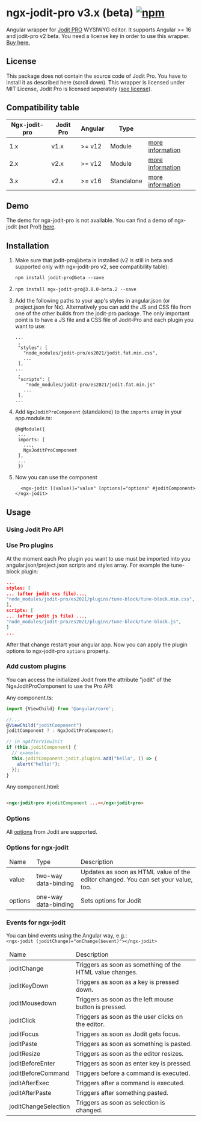 # ngx-jodit-pro v3.x (beta) <a href="https://www.npmjs.com/package/ngx-jodit-pro"><img alt="npm" src="https://img.shields.io/npm/v/ngx-jodit-pro"></a></h1>

Angular wrapper for <a href="https://xdsoft.net/jodit/pro/">Jodit PRO</a> WYSIWYG editor. It supports Angular >= 16 and
jodit-pro v2 beta. You need a license key in order to use this wrapper. <a href="https://xdsoft.net/jodit/pro/#compare">
Buy here.</a>

## License

This package does not contain the source code of Jodit Pro. You have to install it as described here (scroll down). This
wrapper is licensed under MIT License, Jodit Pro is licensed
seperately ([see license](https://xdsoft.net/jodit/pro/license/)).

## Compatibility table

<table>
<thead><tr><th>Ngx-jodit-pro</th><th>Jodit Pro</th><th>Angular</th><th>Type</th><th></th></tr></thead>
<tbody>
<tr>
<td>1.x</td><td>v1.x</td><td>>= v12</td><td>Module</td><td><a href="https://github.com/julianpoemp/ngx-jodit/tree/main/libs/ngx-jodit-pro/README.md">more information</a></td>
</tr>
<tr>
<td>2.x</td><td>v2.x</td><td>>= v12</td><td>Module</td><td><a href="https://github.com/julianpoemp/ngx-jodit/blob/v2.x/libs/ngx-jodit-pro/README.md">more information</a></td>
</tr>
<tr>
<td>3.x</td><td>v2.x</td><td>>= v16</td><td>Standalone</td><td><a href="https://github.com/julianpoemp/ngx-jodit/blob/v3.x/libs/ngx-jodit-pro/README.md">more information</a></td>
</tr>
</tbody>
</table>

## Demo

The demo for ngx-jodit-pro is not available. You can find a demo of ngx-jodit (not
Pro!) [here](https://julianpoemp.github.io/ngx-jodit/).

## Installation

1. Make sure that jodit-pro@beta is installed (v2 is still in beta and supported only with ngx-jodit-pro v2, see
   compatibility table):
   ```
   npm install jodit-pro@beta --save
   ```
2. ```
   npm install ngx-jodit-pro@3.0.0-beta.2 --save
   ```
  3. Add the following paths to your app's styles in angular.json (or project.json for
     Nx). Alternatively you can add the JS and CSS file from one of the other builds from the jodit-pro package. The only
     important point is to have a JS file and a CSS file of Jodit-Pro and each plugin you want to use:
     ```
     ...
      ,
      "styles": [
        "node_modules/jodit-pro/es2021/jodit.fat.min.css",
        ...
      ],
     ...
      ,
      "scripts": [
         "node_modules/jodit-pro/es2021/jodit.fat.min.js"
        ...
      ],
     ...
     ```

4. Add `NgxJoditProComponent` (standalone) to the `imports` array in your app.module.ts:
   ```
   @NgModule({
    ...
    imports: [
      ...,
      NgxJoditProComponent
    ],
    ...
    })
   ```
6. Now you can use the component

   ```angular2html
     <ngx-jodit [(value)]="value" [options]="options" #joditComponent></ngx-jodit>
   ```

## Usage

### Using Jodit Pro API

### Use Pro plugins

At the moment each Pro plugin you want to use must be imported into you angular.json/project.json scripts and styles
array. For example the tune-block plugin:

```json
...
styles: [
... (after jodit css file)...,
"node_modules/jodit-pro/es2021/plugins/tune-block/tune-block.min.css",
],
scripts: [
... (after jodit js file) ...,
"node_modules/jodit-pro/es2021/plugins/tune-block/tune-block.js",
]
...
```

After that change restart your angular app. Now you can apply the plugin options to ngx-jodit-pro `options` property.

### Add custom plugins

You can access the initialized Jodit from the attribute "jodit" of the NgxJoditProComponent to use the Pro API:

Any component.ts:

````Typescript
import {ViewChild} from '@angular/core';

//...
@ViewChild("joditComponent")
joditComponent ? : NgxJoditProComponent;

// in ngAfterViewInit
if (this.joditComponent) {
  // example:
  this.joditComponent.jodit.plugins.add("hello", () => {
    alert("hello!");
  });
}
````

Any component.html:

```HTML

<ngx-jodit-pro #joditComponent ...></ngx-jodit-pro>
```

### Options

All [options](https://xdsoft.net/jodit/docs/classes/config.Config.html) from Jodit are supported.

### Options for ngx-jodit

<table class="table table-sm table-striped table-bordered">
  <thead>
  <tr>
    <td class="fw-bold">Name</td>
    <td class="fw-bold">Type</td>
    <td class="fw-bold">Description</td>
  </tr>
  </thead>
  <tbody>
  <tr>
    <td>value</td>
    <td>two-way data-binding</td>
    <td>Updates as soon as HTML value of the editor changed. You can set your value, too.</td>
  </tr>
  <tr>
    <td>options</td>
    <td>one-way data-binding</td>
    <td>Sets options for Jodit</td>
  </tr>
  </tbody>
</table>

### Events for ngx-jodit

<p>
  You can bind events using the Angular way, e.g.:<br/><code>&lt;ngx-jodit (joditChange)="onChange($event)">&lt;/ngx-jodit></code>
</p>
<table class="table table-sm table-striped table-bordered">
  <thead>
  <tr>
    <td class="fw-bold">Name</td>
    <td class="fw-bold">Description</td>
  </tr>
  </thead>
  <tbody>
  <tr>
    <td>joditChange</td>
    <td>Triggers as soon as something of the HTML value changes.</td>
  </tr>
  <tr>
    <td>joditKeyDown</td>
    <td>Triggers as soon as a key is pressed down.</td>
  </tr>
  <tr>
    <td>joditMousedown</td>
    <td>Triggers as soon as the left mouse button is pressed.</td>
  </tr>
  <tr>
    <td>joditClick</td>
    <td>Triggers as soon as the user clicks on the editor.</td>
  </tr>
  <tr>
    <td>joditFocus</td>
    <td>Triggers as soon as Jodit gets focus.</td>
  </tr>
  <tr>
    <td>joditPaste</td>
    <td>Triggers as soon as something is pasted.</td>
  </tr>
  <tr>
    <td>joditResize</td>
    <td>Triggers as soon as the editor resizes.</td>
  </tr>
  <tr>
    <td>joditBeforeEnter</td>
    <td>Triggers as soon as enter key is pressed.</td>
  </tr>
  <tr>
    <td>joditBeforeCommand</td>
    <td>Triggers before a command is executed.</td>
  </tr>
  <tr>
    <td>joditAfterExec</td>
    <td>Triggers after a command is executed.</td>
  </tr>
  <tr>
    <td>joditAfterPaste</td>
    <td>Triggers after something pasted.</td>
  </tr>
  <tr>
    <td>joditChangeSelection</td>
    <td>Triggers as soon as selection is changed.</td>
  </tr>
  </tbody>
</table>
